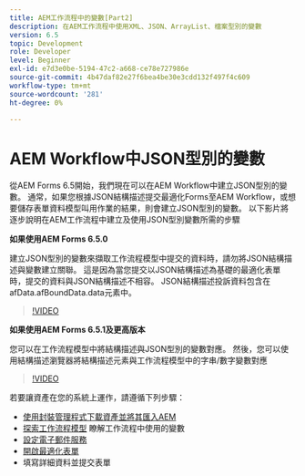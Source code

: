 ```yaml
---
title: AEM工作流程中的變數[Part2]
description: 在AEM工作流程中使用XML、JSON、ArrayList、檔案型別的變數
version: 6.5
topic: Development
role: Developer
level: Beginner
exl-id: e7d3e0be-5194-47c2-a668-ce78e727986e
source-git-commit: 4b47daf82e27f6bea4be30e3cdd132f497f4c609
workflow-type: tm+mt
source-wordcount: '281'
ht-degree: 0%

---
```


# AEM Workflow中JSON型別的變數

從AEM Forms 6.5開始，我們現在可以在AEM Workflow中建立JSON型別的變數。 通常，如果您根據JSON結構描述提交最適化Forms至AEM Workflow，或想要儲存表單資料模型叫用作業的結果，則會建立JSON型別的變數。 以下影片將逐步說明在AEM工作流程中建立及使用JSON型別變數所需的步驟

**如果使用AEM Forms 6.5.0**

建立JSON型別的變數來擷取工作流程模型中提交的資料時，請勿將JSON結構描述與變數建立關聯。 這是因為當您提交以JSON結構描述為基礎的最適化表單時，提交的資料與JSON結構描述不相容。 JSON結構描述投訴資料包含在afData.afBoundData.data元素中。

>[!VIDEO](https://video.tv.adobe.com/v/26444?quality=12&learn=on)


**如果使用AEM Forms 6.5.1及更高版本**

您可以在工作流程模型中將結構描述與JSON型別的變數對應。 然後，您可以使用結構描述瀏覽器將結構描述元素與工作流程模型中的字串/數字變數對應

>[!VIDEO](https://video.tv.adobe.com/v/28097?quality=12&learn=on)

若要讓資產在您的系統上運作，請遵循下列步驟：

* [使用封裝管理程式下載資產並將其匯入AEM](assets/jsonandstringvariable.zip)
* [探索工作流程模型](http://localhost:4502/editor.html/conf/global/settings/workflow/models/jsonvariable.html) 瞭解工作流程中使用的變數
* [設定電子郵件服務](https://helpx.adobe.com/experience-manager/6-5/sites/administering/using/notification.html#ConfiguringtheMailService)
* [開啟最適化表單](http://localhost:4502/content/dam/formsanddocuments/afbasedonjson/jcr:content?wcmmode=disabled)
* 填寫詳細資料並提交表單
